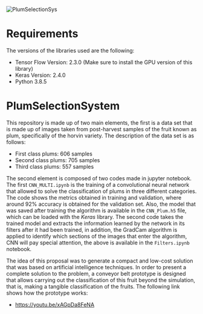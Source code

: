 ![PlumSelectionSys](https://user-images.githubusercontent.com/102532937/196607982-b90a6782-8ed8-479c-be9c-e574dd3e207b.gif)

# Requirements
The versions of the libraries used are the following:

- Tensor Flow Version: 2.3.0 (Make sure to install the GPU version of this library)
- Keras Version: 2.4.0
- Python 3.8.5


# PlumSelectionSystem
This repository is made up of two main elements, the first is a data set that is made up of images taken from post-harvest samples of the fruit known as plum, specifically of the horvin variety.
The description of the data set is as follows:

- First class plums: 606 samples
- Second class plums: 705 samples
- Third class plums: 557 samples

The second element is composed of two codes made in jupyter notebook. The first `CNN_MULTI.ipynb` is the training of a convolutional neural network that allowed to solve the classification of plums in three different categories. The code shows the metrics obtained in training and validation, where around 92% accuracy is obtained for the validation set. Also, the model that was saved after training the algorithm is available in the `CNN_Plum.h5` file, which can be loaded with the _Keras_ library. The second code takes the trained model and extracts the information learned by the network in its filters after it had been trained, in addition, the GradCam algorithm is applied to identify which sections of the images that enter the algorithm, CNN will pay special attention, the above is available in the `Filters.ipynb` notebook.

The idea of this proposal was to generate a compact and low-cost solution that was based on artificial intelligence techniques. In order to present a complete solution to the problem, a conveyor belt prototype is designed that allows carrying out the classification of this fruit beyond the simulation, that is, making a tangible classification of the fruits. The following link shows how the prototype works:

- https://youtu.be/xAGpDa8FeNA
